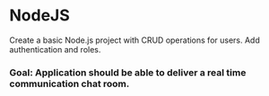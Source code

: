 # NodeJS

Create a basic Node.js project with CRUD operations for users.
Add authentication and roles.

### Goal: Application should be able to deliver a real time communication chat room.
